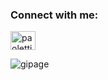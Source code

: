<h3 align="left">Connect with me:</h3>
<p align="left">
<a href="https://linkedin.com/in/paolettigino" target="blank"><img align="center" src="https://raw.githubusercontent.com/rahuldkjain/github-profile-readme-generator/master/src/images/icons/Social/linked-in-alt.svg" alt="paolettigino" height="30" width="40" /></a>
</p>
<p><img align="left" src="https://github-readme-stats.vercel.app/api/top-langs?username=gipage&show_icons=true&locale=en&layout=compact&theme=radical" alt="gipage" /></p>



